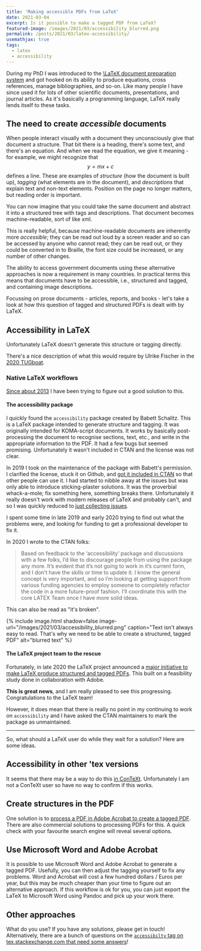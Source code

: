 ```yaml
---
title: 'Making accessible PDFs from LaTeX'
date: 2021-03-04
excerpt: Is it possible to make a tagged PDF from LaTeX?
featured-image: /images/2021/03/accessibility_blurred.png
permalink: /posts/2021/03/latex-accessibility/
usemathjax: true
tags:
  - latex
  - accessibility
---
```


During my PhD I was introduced to the [\LaTeX document preparation system](https://www.latex-project.org/) and got hooked on its ability to produce equations, cross references, manage bibliographies, and so-on. Like many people I have since used it for lots of other scientific documents, presentations, and journal articles. As it's basically a programming language, LaTeX really lends itself to these tasks.

## The need to create _accessible_ documents
When people interact visually with a document they unconsciously give that document a structure. That bit there is a heading, there's some text, and there's an equation. And when we read the equation, we give it meaning - for example, we might recognize that $$y = mx + c$$ defines a line. These are examples of _structure_ (how the document is built up), _tagging_ (what elements are in the document), and _descriptions_ that explain text and non-text elements. Position on the page no longer matters, but reading order is important.

You can now imagine that you could take the same document and abstract it into a structured tree with tags and descriptions. That document becomes machine-readable, sort of like xml.

This is really helpful, because machine-readable documents are inherently more _accessible_; they can be read out loud by a screen reader and so can be accessed by anyone who cannot read; they can be read out, or they could be converted in to Braille, the font size could be increased, or any number of other changes.

The ability to access government documents using these alternative approaches is now a requirement in many countries. In practical terms this means that documents have to be accessible, i.e., structured and tagged, and containing image descriptions.

Focussing on prose documents - articles, reports, and books - let's take a look at how this question of tagged and structured PDFs is dealt with by LaTeX.

## Accessibility in LaTeX
Unfortunately LaTeX doesn't generate this structure or tagging directly. 

There's a nice description of what this would require by Ulrike Fischer in the [2020 TUGboat](https://www.tug.org/TUGboat/tb41-1/tb127fischer-accessible.pdf).

### Native LaTeX workflows

[Since about 2013](https://tex.stackexchange.com/questions/124291/revisiting-producing-structured-pdfs-from-latex) I have been trying to figure out a good solution to this. 

#### The accessibility package
I quickly found the `accessibility` package created by Babett Schalitz. This is a LaTeX package intended to generate structure and tagging. It was originally intended for KOMA-script documents. It works by basically post-processing the document to recognise sections, text, etc., and write in the appropriate information to the PDF. It had a few bugs but seemed promising. Unfortunately it wasn't included in CTAN and the license was not clear.

In 2019 I took on the maintenance of the package with Babett's permission. I clarified the license, stuck it on Github, and [got it included in CTAN](https://ctan.org/pkg/accessibility?lang=en) so that other people can use it. I had started to nibble away at the issues but was only able to introduce sticking-plaster solutions. It was the proverbial whack-a-mole; fix something here, something breaks there. Unfortunately it really doesn't work with modern releases of LaTeX and probably can't, and so I was quickly reduced to [just collecting issues](https://github.com/AndyClifton/accessibility/issues). 

I spent some time in late 2019 and early 2020 trying to find out what the problems were, and looking for funding to get a professional developer to fix it. 

In 2020 I wrote to the CTAN folks:
> Based on feedback to the ‘accessibility’ package and discussions with a few folks, I’d like to discourage people from using the package any more. It’s evident that it’s not going to work in it’s current form, and I don’t have the skills or time to update it. I know the general concept is very important, and so I’m looking at getting support from various funding agencies to employ someone to completely refactor the code in a more future-proof fashion. I’ll coordinate this with the core LATEX Team once I have more solid ideas.

This can also be read as "it's broken".

{% include image.html shadow=false image-url="/images/2021/03/accessibility_blurred.png" caption="Text isn't always easy to read. That's why we need to be able to create a structured, tagged PDF" alt="blurred text" %}


#### The LaTeX project team to the rescue

Fortunately, in late 2020 the LaTeX project announced a [major initiative to make LaTeX produce structured and tagged PDFs](https://www.latex-project.org/news/2020/11/30/tagged-pdf-FS-study/). This built on a feasibility study done in collaboration with Adobe.

**This is great news**, and I am really pleased to see this progressing. Congratulations to the LaTeX team!

However, it does mean that there is really no point in my continuing to work on `accessibility` and I have asked the CTAN maintainers to mark the package as unmaintained.

----

So, what should a LaTeX user do while they wait for a solution? Here are some ideas.

## Accessibility in other 'tex versions
It seems that there may be a way to do this [in ConTeXt](https://tex.stackexchange.com/a/181285/29222). Unfortunately I am not a ConTeXt user so have no way to confirm if this works.

## Create structures in the PDF
One solution is to [process a PDF in Adobe Acrobat to create a tagged PDF](https://helpx.adobe.com/acrobat/using/creating-accessible-pdfs.html). There are also commercial solutions to processing PDFs for this. A quick check with your favourite search engine will reveal several options.

## Use Microsoft Word and Adobe Acrobat
It is possible to use Microsoft Word and Adobe Acrobat to generate a tagged PDF. Usefully, you can then adjust the tagging yourself to fix any problems. Word and Acrobat will cost a few hundred dollars / Euros per year, but this may be much cheaper than your time to figure out an alternative approach. If this workflow is ok for you, you can just export the LaTeX to Microsoft Word using Pandoc and pick up your work there.

## Other approaches
What do you use? If you have any solutions, please get in touch! Alternatively, there are a bunch of questions on the [`accessibilty` tag on tex.stackexchange.com that need some answers](https://tex.stackexchange.com/questions/tagged/accessibility)!